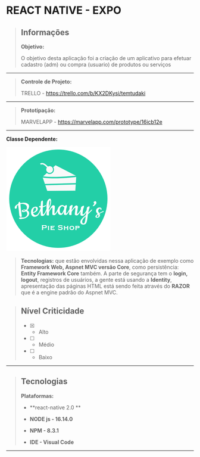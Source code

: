 # REACT NATIVE - EXPO 

> ## Informações
>
> **Objetivo:**     
>
> O objetivo desta aplicação foi a criação de um aplicativo para efetuar cadastro (adm) ou compra (usuario) de produtos ou serviços 
---
> **Controle de Projeto:**     
>
> TRELLO -  https://trello.com/b/KX2DKysi/temtudaki
---
> **Prototipação:**     
>
> MARVELAPP -  https://marvelapp.com/prototype/16icb12e
---
**Classe Dependente:** 

<img src="https://github.com/abruno36/BethanysPieShop-MVC/blob/master/BethanysPieShop/wwwroot/Images/bethanylogo.png" alt="Logo Bethany"/>

> **Tecnologias:** que estão envolvidas nessa aplicação de exemplo como **Framework Web, Aspnet MVC versão Core**, como persistência: **Entity Framework Core** também. A parte de segurança tem o **login, logout**, registros de usuários, a gente está usando a **Identity**, apresentação das páginas HTML está sendo feita através do **RAZOR** que é a engine padrão do Aspnet MVC.

>
> ## Nível Criticidade
> - [x] - Alto  
> - [ ] - Médio  
> - [ ] - Baixo  
>  
---

> ## Tecnologias
>
> **Plataformas:**  
> - **react-native 2.0 **  
>
> - **NODE js - 16.14.0**
>
> - **NPM - 8.3.1**
>
> - **IDE - Visual Code**
>
---







